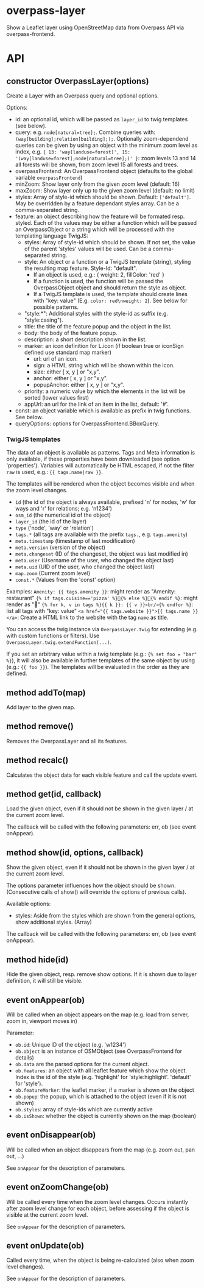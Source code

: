 # overpass-layer
Show a Leaflet layer using OpenStreetMap data from Overpass API via overpass-frontend.

# API
## constructor OverpassLayer(options)
Create a Layer with an Overpass query and optional options.

Options:
* id: an optional id, which will be passed as `layer_id` to twig templates (see below).
* query: e.g. `node[natural=tree];`. Combine queries with: `(way[building];relation[building];);`. Optionally zoom-dependend queries can be given by using an object with the minimum zoom level as index, e.g. `{ 13: 'way[landuse=forest]', 15: '(way[landuse=forest];node[natural=tree];)' }`: zoom levels 13 and 14 all forests will be shown, from zoom level 15 all forests and trees.
* overpassFrontend: An OverpassFrontend object (defaults to the global variable `overpassFrontend`)
* minZoom: Show layer only from the given zoom level (default: 16)
* maxZoom: Show layer only up to the given zoom level (default: no limit)
* styles: Array of style-id which should be shown. Default: `['default']`. May be overridden by a feature dependant styles array. Can be a comma-separated string.
* feature: an object describing how the feature will be formated resp. styled. Each of the values may be either a function which will be passed an OverpassObject or a string which will be processed with the templating language TwigJS:
  * styles: Array of style-id which should be shown. If not set, the value of the parent 'styles' values will be used. Can be a comma-separated string.
  * style: An object or a function or a TwigJS template (string), styling the resulting map feature. Style-Id: "default".
    * If an object is used, e.g.: { weight: 2, fillColor: 'red' }
    * If a function is used, the function will be passed the OverpassObject object and should return the style as object.
    * If a TwigJS template is used, the template should create lines with "key: value" (E.g. `color: red\nweight: 2`). See below for possible patterns.
  * "style:*": Additional styles with the style-id as suffix (e.g. "style:casing").
  * title: the title of the feature popup and the object in the list.
  * body: the body of the feature popup.
  * description: a short description shown in the list.
  * marker: an icon definition for L.icon (if boolean true or iconSign defined use standard map marker)
    * url: url of an icon.
    * sign: a HTML string which will be shown within the icon.
    * size: either [ x, y ] or "x,y".
    * anchor: either [ x, y ] or "x,y".
    * popupAnchor: either [ x, y ] or "x,y".
  * priority: a numeric value by which the elements in the list will be sorted (lower values first)
  * appUrl: an url for the link of an item in the list, default: '#'.
* const: an object variable which is available as prefix in twig functions. See below.
* queryOptions: options for OverpassFrontend.BBoxQuery.

### TwigJS templates
The data of an object is available as patterns. Tags and Meta information is only available, if these properties have been downloaded (see option 'properties'). Variables will automatically be HTML escaped, if not the filter `raw` is used, e.g.: `{{ tags.name|raw }}`.

The templates will be rendered when the object becomes visible and when the zoom level changes.

* `id` (the id of the object is always available, prefixed 'n' for nodes, 'w' for ways and 'r' for relations; e.g. 'n1234')
* `osm_id` (the numerical id of the object)
* `layer_id` (the id of the layer)
* `type` ('node', 'way' or 'relation')
* `tags.*` (all tags are available with the prefix `tags.`, e.g. `tags.amenity`)
* `meta.timestamp` (timestamp of last modification)
* `meta.version` (version of the object)
* `meta.changeset` (ID of the changeset, the object was last modified in)
* `meta.user` (Username of the user, who changed the object last)
* `meta.uid` (UID of the user, who changed the object last)
* `map.zoom` (Current zoom level)
* `const.*` (Values from the 'const' option)

Examples:
`Amenity: {{ tags.amenity }}`: might render as "Amenity: restaurant"
`{% if tags.cuisine=='pizza' %}🍕{% else %}🍴{% endif %}`: might render as "🍴"
`{% for k, v in tags %}{{ k }}: {{ v }}<br/>{% endfor %}`: list all tags with "key: value"
`<a href="{{ tags.website }}">{{ tags.name }}</a>`: Create a HTML link to the website with the tag `name` as title.

You can access the twig instance via `OverpassLayer.twig` for extending (e.g. with custom functions or filters). Use `OverpassLayer.twig.extendFunction(...)`.

If you set an arbitrary value within a twig template (e.g.: `{% set foo = "bar" %}`), it will also be available in further templates of the same object by using (e.g.: `{{ foo }}`). The templates will be evaluated in the order as they are defined.

## method addTo(map)
Add layer to the given map.

## method remove()
Removes the OverpassLayer and all its features.

## method recalc()
Calculates the object data for each visible feature and call the update event.

## method get(id, callback)
Load the given object, even if it should not be shown in the given layer / at the current zoom level.

The callback will be called with the following parameters: err, ob (see event onAppear).

## method show(id, options, callback)
Show the given object, even if it should not be shown in the given layer / at the current zoom level.

The options parameter influences how the object should be shown. (Consecutive calls of show() will override the options of previous calls).

Available options:
* styles: Aside from the styles which are shown from the general options, show additional styles. (Array)

The callback will be called with the following parameters: err, ob (see event onAppear).

## method hide(id)
Hide the given object, resp. remove show options. If it is shown due to layer definition, it will still be visible.

## event onAppear(ob)
Will be called when an object appears on the map (e.g. load from server, zoom in, viewport moves in)

Parameter:
* `ob.id`: Unique ID of the object (e.g. 'w1234')
* `ob.object` is an instance of OSMObject (see OverpassFrontend for details)
* `ob.data` are the parsed options for the current object.
* `ob.features`: an object with all leaflet feature which show the object. Index is the id of the style (e.g. 'highlight' for 'style:highlight'. 'default' for 'style').
* `ob.featureMarker`: the leaflet marker, if a marker is shown on the object
* `ob.popup`: the popup, which is attached to the object (even if it is not shown)
* `ob.styles`: array of style-ids which are currently active
* `ob.isShown`: whether the object is currently shown on the map (boolean)

## event onDisappear(ob)
Will be called when an object disappears from the map (e.g. zoom out, pan out, ...)

See `onAppear` for the description of parameters.

## event onZoomChange(ob)
Will be called every time when the zoom level changes. Occurs instantly after zoom level change for each object, before assessing if the object is visible at the current zoom level.

See `onAppear` for the description of parameters.

## event onUpdate(ob)
Called every time, when the object is being re-calculated (also when zoom level changes).

See `onAppear` for the description of parameters.
